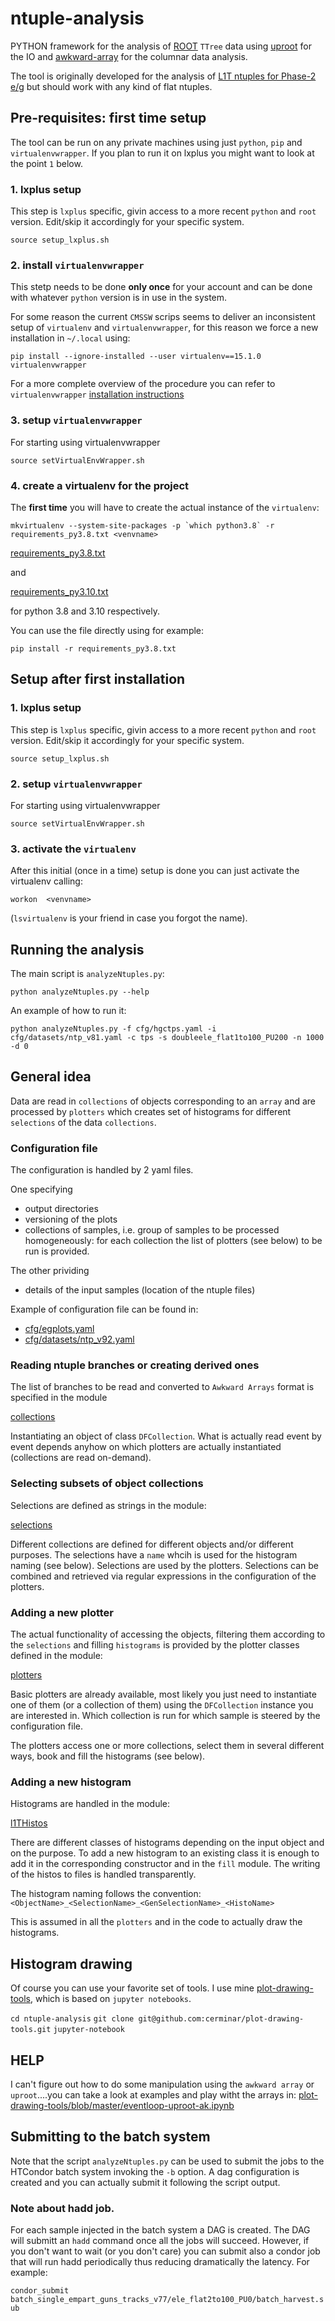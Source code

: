 # ntuple-analysis

PYTHON framework for the analysis of [ROOT](https://root.cern/) `TTree` data using [uproot](https://uproot.readthedocs.io/en/latest/) for the IO and [awkward-array](https://awkward-array.org/doc/main/) for the columnar data analysis.

The tool is originally developed for the analysis of [L1T ntuples for Phase-2 e/g](https://github.com/cerminar/Phase2EGTriggerAnalysis) but should work with any kind of flat ntuples.

## Pre-requisites: first time setup

The tool can be run on any private machines using just `python`, `pip` and `virtualenvwrapper`.
If you plan to run it on lxplus you might want to look at the point `1` below.

### 1. lxplus setup

This step is `lxplus` specific, givin access to a more recent `python` and `root` version.
Edit/skip it accordingly for your specific system.

`source setup_lxplus.sh`

### 2. install `virtualenvwrapper`

This stetp needs to be done **only once** for your account and can be done with whatever `python` version is in use in the system.

For some reason the current `CMSSW` scrips seems to deliver an inconsistent setup of `virtualenv` and `virtualenvwrapper`, for this reason we force a new installation in `~/.local` using:

`pip install --ignore-installed --user virtualenv==15.1.0 virtualenvwrapper`

For a more complete overview of the procedure you can refer to
`virtualenvwrapper` [installation instructions](https://virtualenvwrapper.readthedocs.io/en/latest/install.html) 

### 3. setup `virtualenvwrapper`

For starting using virtualenvwrapper

`source setVirtualEnvWrapper.sh`

### 4. create a virtualenv for the project

The **first time** you will have to create the actual instance of the `virtualenv`:

``mkvirtualenv --system-site-packages
 -p `which python3.8` -r requirements_py3.8.txt <venvname>``

[requirements_py3.8.txt](requirements_py3.8.txt)

and 

[requirements_py3.10.txt](requirements_py3.10.txt)

for python 3.8 and 3.10 respectively.

You can use the file directly using for example:

`pip install -r requirements_py3.8.txt`


## Setup after first installation

### 1. lxplus setup

This step is `lxplus` specific, givin access to a more recent `python` and `root` version.
Edit/skip it accordingly for your specific system.

`source setup_lxplus.sh`

### 2. setup `virtualenvwrapper`

For starting using virtualenvwrapper

`source setVirtualEnvWrapper.sh`

### 3. activate the `virtualenv`

After this initial (once in a time) setup is done you can just activate the virtualenv calling:

`workon  <venvname>`

(`lsvirtualenv` is your friend in case you forgot the name).


## Running the analysis

The main script is `analyzeNtuples.py`:

`python analyzeNtuples.py --help`

An example of how to run it:

`python analyzeNtuples.py -f cfg/hgctps.yaml -i cfg/datasets/ntp_v81.yaml -c tps -s doubleele_flat1to100_PU200 -n 1000 -d 0`

## General idea

Data are read in `collections` of objects corresponding to an `array` and are processed by `plotters` which creates set of histograms for different `selections` of the data `collections`.


### Configuration file
The configuration is handled by 2 yaml files. 

One specifying    
   - output directories
   - versioning of the plots
   - collections of samples, i.e. group of samples to be processed homogeneously: for each collection the list of plotters (see below) to be run is provided.

The other prividing
   - details of the input samples (location of the ntuple files)

Example of configuration file can be found in:
 - [cfg/egplots.yaml](cfg/egplots.yaml)
 - [cfg/datasets/ntp_v92.yaml](cfg/datasets/ntp_v92.yaml)


### Reading ntuple branches or creating derived ones

The list of branches to be read and converted to `Awkward Arrays` format is specified in the module

[collections](python/collections.py)

Instantiating an object of class `DFCollection`. What is actually read event by event depends anyhow on which plotters are actually instantiated (collections are read on-demand).

### Selecting subsets of object collections
Selections are defined as strings in the module:

[selections](python/selections.py)

Different collections are defined for different objects and/or different purposes. The selections have a `name` whcih is used for the histogram naming (see below). Selections are used by the plotters.
Selections can be combined and retrieved via regular expressions in the configuration of the plotters.

### Adding a new plotter
The actual functionality of accessing the objects, filtering them according to the `selections` and filling `histograms` is provided by the plotter classes defined in the module:

[plotters](python/plotters.py)

Basic plotters are already available, most likely you just need to instantiate one of them (or a collection of them) using the `DFCollection` instance you are interested in.
Which collection is run for which sample is steered by the configuration file.

The plotters access one or more collections, select them in several different ways, book and fill the histograms (see below).

### Adding a new histogram
Histograms are handled in the module:

[l1THistos](python/l1THistos.py)

There are different classes of histograms depending on the input object and on the purpose.
To add a new histogram to an existing class it is enough to add it in the corresponding constructor and in the `fill` module. The writing of the histos to files is handled transparently.

The histogram naming follows the convention:
`<ObjectName>_<SelectionName>_<GenSelectionName>_<HistoName>`

This is assumed in all the `plotters` and in the code to actually draw the histograms.


## Histogram drawing

Of course you can use your favorite set of tools. I use mine [plot-drawing-tools](https://github.com/cerminar/plot-drawing-tools), which is based on `jupyter notebooks`.

`cd ntuple-analysis`
`git clone git@github.com:cerminar/plot-drawing-tools.git`
`jupyter-notebook`

## HELP

I can't figure out how to do some manipulation using the `awkward array` or `uproot`....you can take a look at examples and play witht the arrays in:
[plot-drawing-tools/blob/master/eventloop-uproot-ak.ipynb](https://github.com/cerminar/plot-drawing-tools/blob/master/eventloop-uproot-ak.ipynb)

## Submitting to the batch system

Note that the script `analyzeNtuples.py` can be used to submit the jobs to the HTCondor batch system invoking the `-b` option. A dag configuration is created and you can actually submit it following the script output.

### Note about hadd job.
For each sample injected in the batch system a DAG is created. The DAG will submitt an `hadd` command once all the jobs will succeed.
However, if you don't want to wait (or you don't care) you can submit also a condor job that will run hadd periodically thus reducing dramatically the latency.
For example:

`condor_submit batch_single_empart_guns_tracks_v77/ele_flat2to100_PU0/batch_harvest.sub`
